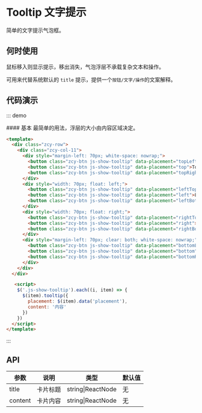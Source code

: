 <script>
    export default {
        mounted () {
          $('.js-show-tooltip').each((i, item) => {
            $(item).tooltip({
              placement: $(item).data('placement'),
              content: '内容'
            })
          })
        }
    }
</script>

# Tooltip 文字提示

简单的文字提示气泡框。

## 何时使用

鼠标移入则显示提示，移出消失，气泡浮层不承载复杂文本和操作。

可用来代替系统默认的 `title` 提示，提供一个`按钮/文字/操作`的文案解释。

## 代码演示

::: demo
<summary>
  #### 基本
  最简单的用法，浮层的大小由内容区域决定。
</summary>

```html
<template>
  <div class="zcy-row">
    <div class="zcy-col-11">
      <div style="margin-left: 70px; white-space: nowrap;">
        <button class="zcy-btn js-show-tooltip" data-placement="topLeft">TL</button>
        <button class="zcy-btn js-show-tooltip" data-placement="top">Top</button>
        <button class="zcy-btn js-show-tooltip" data-placement="topRight">TR</button>
      </div>
      <div style="width: 70px; float: left;">
        <button class="zcy-btn js-show-tooltip" data-placement="leftTop">LT</button>
        <button class="zcy-btn js-show-tooltip" data-placement="left">Left</button>
        <button class="zcy-btn js-show-tooltip" data-placement="leftBottom">LB</button>
      </div>
      <div style="width: 70px; float: right;">
        <button class="zcy-btn js-show-tooltip" data-placement="rightTop">RT</button>
        <button class="zcy-btn js-show-tooltip" data-placement="right">Right</button>
        <button class="zcy-btn js-show-tooltip" data-placement="rightBottom">RB</button>
      </div>
      <div style="margin-left: 70px; clear: both; white-space: nowrap;">
        <button class="zcy-btn js-show-tooltip" data-placement="bottomLeft">BL</button>
        <button class="zcy-btn js-show-tooltip" data-placement="bottom">Bottom</button>
        <button class="zcy-btn js-show-tooltip" data-placement="bottomRight">BR</button>
      </div>
    </div>
  </div>

   <script>
    $('.js-show-tooltip').each((i, item) => {
      $(item).tooltip({
        placement: $(item).data('placement'),
        content: '内容'
      })
    })
  </script>
</template>
```
:::


## API

| 参数      | 说明                                     | 类型          | 默认值 |
|-----------|------------------------------------------|---------------|--------|
| title     | 卡片标题                                 | string\|ReactNode | 无     |
| content   | 卡片内容                            | string\|ReactNode | 无     |